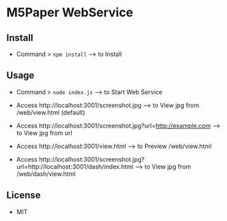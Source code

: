 # M5Paper WebService

## Install

 * Command > `npm install`
   --> to Install

## Usage

 * Command > `node index.js`
   --> to Start Web Service

 * Access http://localhost:3001/screenshot.jpg
   --> to View jpg from /web/view.html (default)

 * Access http://localhost:3001/screenshot.jpg?url=http://example.com 
   --> to View jpg from url

 * Access http://localhost:3001/view.html 
   --> to Preview /web/view.html

 * Access http://localhost:3001/screenshot.jpg?url=http://localhost:3001/dash/index.html
   --> to View jpg from /web/dash/view.html

## License
 * MIT